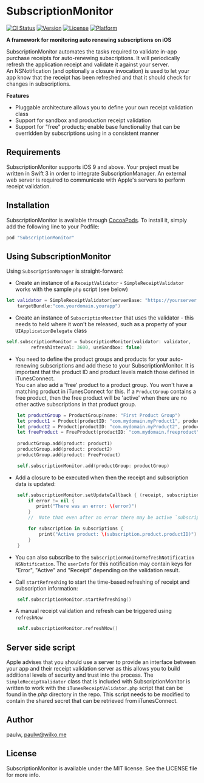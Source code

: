# SubscriptionMonitor

[![CI Status](http://img.shields.io/travis/paulw11/subscription-monitor.svg?style=flat)](https://travis-ci.org/paulw/SubscriptionMonitor)
[![Version](https://img.shields.io/cocoapods/v/SubscriptionMonitor.svg?style=flat)](http://cocoapods.org/pods/SubscriptionMonitor)
[![License](https://img.shields.io/cocoapods/l/SubscriptionMonitor.svg?style=flat)](http://cocoapods.org/pods/SubscriptionMonitor)
[![Platform](https://img.shields.io/cocoapods/p/SubscriptionMonitor.svg?style=flat)](http://cocoapods.org/pods/SubscriptionMonitor)

**A framework for monitoring auto renewing subscriptions on iOS**

SubscriptionMonitor automates the tasks required to validate in-app purchase receipts for auto-renewing subscriptions.
It will periodically refresh the application receipt and validate it against your server.  
An NSNotification (and optionally a closure invocation) is used to let your app know that the receipt has been refreshed 
and that it should check for changes in subscriptions.

**Features**

* Pluggable architecture allows you to define your own receipt validation class
* Support for sandbox and production receipt validation
* Support for "free" products; enable base functionality that can be overridden by subscriptions using in a consistent manner

## Requirements
SubscriptionMonitor supports iOS 9 and above. Your project must be written in Swift 3 in order to integrate SubscriptionManager.
An external web server is required to communicate with Apple's servers to perform receipt validation.

## Installation

SubscriptionMonitor is available through [CocoaPods](http://cocoapods.org). To install
it, simply add the following line to your Podfile:

```ruby
pod "SubscriptionMonitor"
```

## Using SubscriptionMonitor

Using `SubscriptionManager` is straight-forward:

* Create an instance of a `ReceiptValidator` - `SimpleReceiptValidator` works with the sample `php` script (see below)
```swift
let validator = SimpleReceiptValidator(serverBase: "https://yourserver.yourdomain.com/iTunesReceiptValidator.php", 
    targetBundle:"com.yourdomain.yourapp")
```
* Create an instance of `SubscriptionMonitor` that uses the validator - this needs to held where it won't be released,
such as a property of your `UIApplicationDelegate` class
```swift   
self.subscriptionMonitor = SubscriptionMonitor(validator: validator, 
         refreshInterval: 3600, useSandbox: false)
```
* You need to define the product groups and products for your auto-renewing subscriptions and add these to your SubscriptionMonitor. 
It is important that the product ID and product levels match those defined in iTunesConnect.  
You can also add a 'free' product to a product group.  You won't have a matching product in iTunesConnect for this.  If a
`ProductGroup` contains a free product, then the free product will be 'active' when there are no other active subscriptions
in that product group.
```swift 
    let productGroup = ProductGroup(name: "First Product Group")
    let product1 = Product(productID: "com.mydomain.myProduct1", productLevel: 1, duration: .year)
    let product2 = Product(productID: "com.mydomain.myProduct2", productLevel: 1, duration: .month)
    let freeProduct = FreeProduct(productID: "com.mydomain.freeproduct", productLevel: 99)
    
    productGroup.add(product: product1)
    productGroup.add(product: product2)
    productGroup.add(product: FreeProduct)

    self.subscriptionMonitor.add(productGroup: productGroup)
```

* Add a closure to be executed when then the receipt and subscription data is updated:
```swift 
    self.subscriptionMonitor.setUpdateCallback { (receipt, subscriptions, error) -> Void in
        if error != nil {
           print("There was an error: \(error)")
        }
        //  Note that even after an error there may be active `subscriptions` if you have free products defined

        for subscription in subscriptions {
            print("Active product: \(subscription.product.productID)")
        }
    }
```

* You can also subscribe to the `SubscriptionMonitorRefreshNotification` `NSNotification`.  The `userInfo` for this
notification may contain keys for "Error", "Active" and "Receipt" depending on the validation result.

* Call `startRefreshing` to start the time-based refreshing of receipt and subscription information:
```swift
    self.subscriptionMonitor.startRefreshing()
```

* A manual receipt validation and refresh can be triggered using `refreshNow`
```swift 
    self.subscriptionMonitor.refreshNow()
```

## Server side script

Apple advises that you should use a server to provide an interface between your app and their receipt validation server as this 
allows you to build additional levels of security and trust into the process.  The `SimpleReceiptValidator` class that is included
with SubscriptionMonitor is written to work with the `iTunesReceiptValidator.php` script that can be found in the *php* directory
in the repo.  This script needs to be modified to contain the shared secret that can be retrieved from iTunesConnect.

## Author

paulw, paulw@wilko.me

## License

SubscriptionMonitor is available under the MIT license. See the LICENSE file for more info.
